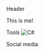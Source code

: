 Header

This is me!

Tools
![C#](https://img.shields.io/badge/C#-303030?style=for-the-badge&logo=c%35;&logoColor=9d24d1)

Social media

<!--
**TaggedDev/TaggedDev** is a ✨ _special_ ✨ repository because its `README.md` (this file) appears on your GitHub profile.

Here are some ideas to get you started:

- 🔭 I’m currently working on ...
- 🌱 I’m currently learning ...
- 👯 I’m looking to collaborate on ...
- 🤔 I’m looking for help with ...
- 💬 Ask me about ...
- 📫 How to reach me: ...
- 😄 Pronouns: ...
- ⚡ Fun fact: ...
-->
